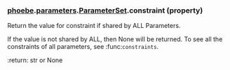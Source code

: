 ### [phoebe](phoebe.md).[parameters](phoebe.parameters.md).[ParameterSet](phoebe.parameters.ParameterSet.md).constraint (property)




Return the value for constraint if shared by ALL Parameters.

If the value is not shared by ALL, then None will be returned.  To see
all the constraints of all parameters, see :func:`constraints`.

:return: str or None

